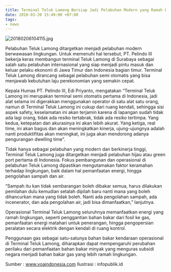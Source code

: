 ```yaml
---
title: Terminal Teluk Lamong Bersiap Jadi Pelabuhan Modern yang Ramah Lingkungan
date: 2018-03-20 15:49:00 +07:00
tags:
- news
---
```


![20180206104115.jpg](/uploads/20180206104115.jpg)

Pelabuhan Teluk Lamong ditargetkan menjadi pelabuhan modern berwawasan lingkungan. Untuk memenuhi hal tersebut, PT. Pelindo III bekerja keras membangun terminal Teluk Lamong di Surabaya sebagai salah satu pelabuhan internasional yang siap menjadi pintu masuk dan keluar pelaku ekonomi di Jawa Timur dan Indonesia bagian timur. Terminal Teluk Lamong dirancang sebagai pelabuhan semi otomatis yang bisa menjawab kebutuhan laju perekonomian yang semakin cepat.

Kepala Humas PT. Pelindo III, Edi Priyanto, mengatakan “Terminal Teluk Lamong ini merupakan terminal semi otomatis pertama di Indonesia, jadi alat selama ini digerakkan menggunakan operator di satu alat satu orang, namun di Terminal Teluk Lamong ini cukup dari ruang kendali, sehingga sisi aspek safety, keselamatan ini akan terjamin karena di lapangan sudah tidak ada lagi orang, tidak ada resiko tertabrak, tidak ada resiko tertimpa. Yang kedua, ketepatan dan akurasinya ini akan lebih akurat. Yang ketiga, real time, ini akan bagus dan akan meningkatkan kinerja, ujung-ujungnya adalah nanti produktifitas akan meningkat, ini juga akan mendorong adanya pengurangan dwelling time".

Tidak hanya sebagai pelabuhan yang modern dan berkinerja tinggi, Terminal Teluk Lamong juga ditargetkan menjadi pelabuhan hijau atau green port pertama di Indonesia. Fokus pembangunan dan operasional di pelabuhan Teluk Lamong dipastikan mengutamakan faktor keramahan terhadap lingkungan, baik dalam hal pemanfaatan energi, hingga pengolahan sampah dan air.

“Sampah itu kan tidak sembarangan boleh dibakar semua, harus dilakukan pemilahan dulu kemudian setalah dipilah baru nanti mana yang boleh dihancurkan mana yang tidak boleh. Nanti ada pengolahan sampah, ada incenerator, dan ada pengolahan air, jadi bisa dimanfaatkan,” lanjutnya.

Operasional Terminal Teluk Lamong seluruhnya memanfaatkan energi yang ramah lingkungan, seperti penggantian bahan bakar dari fosil ke gas, pemanfaatan energi matahari untuk penerangan, hingga pengopersian peralatan secara elektrik dengan kendali di ruang kontrol.

Penggunaan gas sebagai satu-satunya bahan bakar kendaraan operasional di Terminal Teluk Lamong, diharapkan dapat mempengaruhi perubahan perilaku dari pemanfaatan bahan bakar minyak yang menguras subsidi negara menjadi bahan bakar gas yang lebih ramah lingkungan.

Sumber : www.voaindonesia.com
Ilustrasi : infopublik.id
